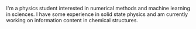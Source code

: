 I'm a physics student interested in numerical methods and machine learning in sciences.
I have some experience in solid state physics and am currently working on information content in chemical structures.

<!---
FelixWodaczek/FelixWodaczek is a ✨ special ✨ repository because its `README.md` (this file) appears on your GitHub profile.
You can click the Preview link to take a look at your changes.
--->
